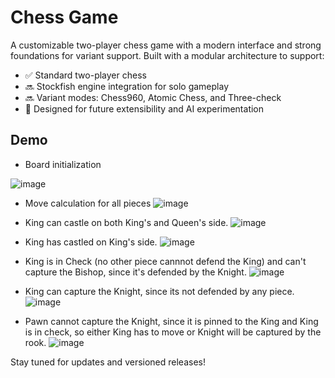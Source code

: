 # Chess Game

A customizable two-player chess game with a modern interface and strong foundations for variant support. Built with a modular architecture to support:

- ✅ Standard two-player chess
- 🔜 Stockfish engine integration for solo gameplay
- 🔜 Variant modes: Chess960, Atomic Chess, and Three-check
- 🧩 Designed for future extensibility and AI experimentation

## Demo

- Board initialization

![image](https://github.com/user-attachments/assets/13eaf372-8506-46bf-ba85-e126f82c3a49)

- Move calculation for all pieces 
![image](https://github.com/user-attachments/assets/1101ddea-5a24-4589-8955-3b540ecb3274)

- King can castle on both King's and Queen's side.
![image](https://github.com/user-attachments/assets/88954eae-4954-4d30-b093-2ab329be7274)

- King has castled on King's side.
![image](https://github.com/user-attachments/assets/07696fc0-37a5-4edd-8d07-bc634a8a6e8e)

- King is in Check (no other piece cannnot defend the King) and can't capture the Bishop, since it's defended by the Knight.
![image](https://github.com/user-attachments/assets/66ded965-c805-4e2e-a816-55ef61d3715c)

- King can capture the Knight, since its not defended by any piece.
![image](https://github.com/user-attachments/assets/06312705-209d-4e9c-8228-696a25a08504)

- Pawn cannot capture the Knight, since it is pinned to the King and King is in check, so either King has to move or Knight will be captured by the rook.
![image](https://github.com/user-attachments/assets/1d79289c-4d7a-41e8-bfbe-0fea8f46639d)

Stay tuned for updates and versioned releases!
